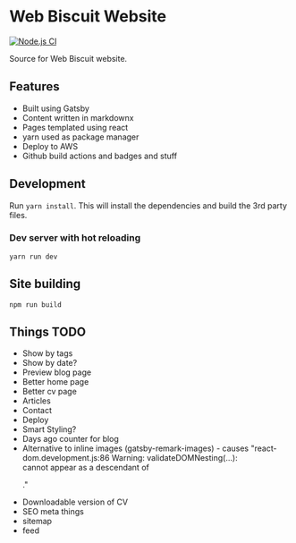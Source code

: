 # Web Biscuit Website

[![Node.js CI](https://github.com/webbiscuit/webbiscuit-website/workflows/Node.js%20CI/badge.svg)](https://github.com/webbiscuit/webbiscuit-website/actions?query=workflow%3A%22Node.js+CI%22)

Source for Web Biscuit website.

## Features
- Built using Gatsby
- Content written in markdownx
- Pages templated using react
- yarn used as package manager
- Deploy to AWS
- Github build actions and badges and stuff

## Development

Run `yarn install`. This will install the dependencies and build the 3rd party files.

### Dev server with hot reloading

`yarn run dev`

## Site building
`npm run build`

<!-- ## Bonus Features
The resume that appears on the site can be built into multiple formats using the same .md file:
- HTML
- PDF
- docx

Build all these with `npm run build:cv`

Make sure you have pandoc installed.

You might also need some supporting libraries for pandoc:
- texlive-latex-base
- texlive-fonts-recommended -->


## Things TODO

- Show by tags
- Show by date?
- Preview blog page
- Better home page
- Better cv page
- Articles
- Contact
- Deploy
- Smart Styling?
- Days ago counter for blog
- Alternative to inline images (gatsby-remark-images) - causes "react-dom.development.js:86 Warning: validateDOMNesting(...): <div> cannot appear as a descendant of <p>."
- Downloadable version of CV
- SEO meta things
- sitemap
- feed